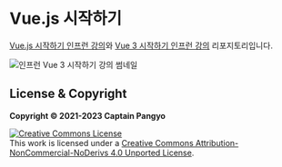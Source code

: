 # Vue.js 시작하기

[Vue.js 시작하기 인프런 강의](https://inf.run/RxKK)와 [Vue 3 시작하기 인프런 강의](https://inf.run/kRHp) 리포지토리입니다.

![인프런 Vue 3 시작하기 강의 썸네일](https://cdn.inflearn.com/public/courses/332010/cover/fffd02eb-685e-44ab-aa0d-6788349338c5/332010-eng.png)

## License & Copyright

**Copyright © 2021-2023 Captain Pangyo**

<a rel="license" href="http://creativecommons.org/licenses/by-nc-nd/4.0/"><img alt="Creative Commons License" style="border-width:0" src="https://i.creativecommons.org/l/by-nc-nd/4.0/88x31.png" /></a><br />This work is licensed under a <a rel="license" href="http://creativecommons.org/licenses/by-nc-nd/4.0/">Creative Commons Attribution-NonCommercial-NoDerivs 4.0 Unported License</a>.
